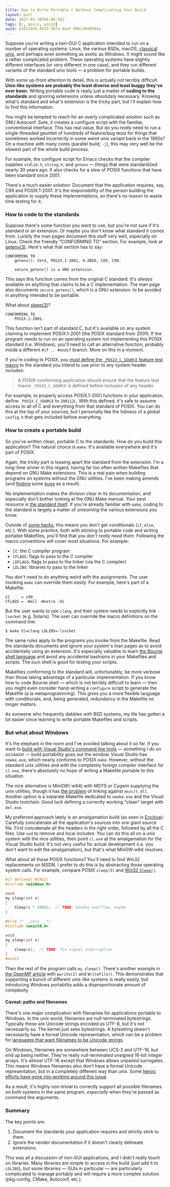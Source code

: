 ```yaml
---
title: How to Write Portable C Without Complicating Your Build
layout: post
date: 2017-03-30T04:06:58Z
tags: [c, posix, win32]
uuid: e1651834-8033-3bfa-6eaf-00bc38a0584a
---
```


Suppose you're writing a non-GUI C application intended to run on a
number of operating systems: Linux, the various BSDs, macOS, [classical
unix][illumos], and perhaps even something as exotic as Windows. It might
sound like a rather complicated problem. These operating systems have
slightly different interfaces (or *very* different in one case), and they
run different variants of the standard unix tools — a problem for
portable builds.

With some up-front attention to detail, this is actually not terribly
difficult. **Unix-like systems are probably the least diverse and least
buggy they've ever been.** Writing portable code is really just a matter
of **coding to the standards** and ignoring extensions unless
*absolutely* necessary. Knowing what's standard and what's extension is
the tricky part, but I'll explain how to find this information.

You might be tempted to reach for an overly complicated solution such as
GNU Autoconf. Sure, it creates a configure script with the familiar,
conventional interface. This has real value. But do you *really* need to
run a single-threaded gauntlet of hundreds of feature/bug tests for
things that sometimes worked incorrectly in some weird unix variant back
in the 1990s? On a machine with many cores (parallel build, `-j`), this
may very well be the slowest part of the whole build process.

For example, the configure script for Emacs checks that the compiler
supplies `stdlib.h`, `string.h`, and `getenv` — things that were
standardized nearly 30 years ago. It also checks for a slew of POSIX
functions that have been standard since 2001.

There's a much easier solution: Document that the application requires,
say, C99 and POSIX.1-2001. It's the responsibility of the person
building the application to supply these implementations, so there's no
reason to waste time testing for it.

### How to code to the standards

Suppose there's some function you want to use, but you're not sure if
it's standard or an extension. Or maybe you don't know what standard it
comes from. Luckily the man pages document this stuff very well,
especially on Linux. Check the friendly "CONFORMING TO" section. For
example, look at [getenv(3)][getenv]. Here's what that section has to
say:

    CONFORMING TO
        getenv(): SVr4, POSIX.1-2001, 4.3BSD, C89, C99.

        secure_getenv() is a GNU extension.

This says this function comes from the original C standard. It's *always*
available on anything that claims to be a C implementation. The man page
also documents `secure_getenv()`, which is a GNU extension: to be avoided
in anything intended to be portable.

What about [sleep(3)][sleep]?

    CONFORMING TO
        POSIX.1-2001.

This function isn't part of standard C, but it's available on any system
claiming to implement POSIX.1-2001 (the POSIX standard from 2001). If the
program needs to run on an operating system not implementing this POSIX
standard (i.e. Windows), you'll need to call an alternative function,
probably inside a different `#if .. #endif` branch. More on this in a
moment.

If you're coding to POSIX, you [*must* define the `_POSIX_C_SOURCE`
feature test macro][source] to the standard you intend to use prior to
any system header includes:

> A POSIX-conforming application should ensure that the feature test
> macro `_POSIX_C_SOURCE` is defined before inclusion of any header.

For example, to properly access POSIX.1-2001 functions in your
application, define `_POSIX_C_SOURCE` to `200112L`. With this defined,
it's safe to assume access to all of C and everything from that standard
of POSIX. You can do this at the top of your sources, but I personally
like the tidiness of a global `config.h` that gets included before
everything.

### How to create a portable build

So you've written clean, portable C to the standards. How do you build
this application? The natural choice is `make`. It's available
everywhere and it's part of POSIX.

Again, the tricky part is teasing apart the standard from the extension.
I'm a long-time sinner in this regard, having far too often written
Makefiles that depend on GNU Make extensions. This is a real pain when
building programs on systems without the GNU utilities. I've been making
amends (and [finding][bug1] some [bugs][bug2] as a result).

No implementation makes the division clear in its documentation, and
especially don't bother looking at the GNU Make manual. Your best
resource is [the standard itself][make]. If you're already familiar with
`make`, coding to the standard is largely a matter of *unlearning* the
various extensions you know.

Outside of [some hacks][turing], this means you don't get conditionals
(`if`, `else`, etc.). With some practice, both with sticking to portable
code and writing portable Makefiles, you'll find that you *don't really
need them*. Following the macro conventions will cover most situations.
For example:

* `CC`: the C compiler program
* `CFLAGS`: flags to pass to the C compiler
* `LDFLAGS`: flags to pass to the linker (via the C compiler)
* `LDLIBS`: libraries to pass to the linker

You don't need to do anything weird with the assignments. The user
invoking `make` can override them easily. For example, here's part of a
Makefile:

    CC     = c99
    CFLAGS = -Wall -Wextra -Os

But the user wants to use `clang`, and their system needs to explicitly
link `-lsocket` (e.g. Solaris). The user can override the macro
definitions on the command line:

    $ make CC=clang LDLIBS=-lsocket

The same rules apply to the programs you invoke from the Makefile. Read
the standards documents and ignore your system's man pages as to avoid
accidentally using an extension. It's especially valuable to learn [the
Bourne shell language][shell] and avoid any accidental bashisms in your
Makefiles and scripts. The `dash` shell is good for testing your scripts.

Makefiles conforming to the standard will, unfortunately, be more verbose
than those taking advantage of a particular implementation. If you know
how to code Bourne shell — which is not terribly difficult to learn —
then you might even consider hand-writing a `configure` script to
generate the Makefile (a la metaprogramming). This gives you a more
flexible language with conditionals, and, being generated, redundancy in
the Makefile no longer matters.

As someone who frequently dabbles with BSD systems, my life has gotten a
lot easier since learning to write portable Makefiles and scripts.

### But what about Windows

It's the elephant in the room and I've avoided talking about it so far.
If you want to [build with Visual Studio's command line tools][vs] —
something I do on occasion — build portability goes out the window.
Visual Studio has `nmake.exe`, which nearly conforms to POSIX `make`.
However, without the standard unix utilities and with the completely
foreign compiler interface for `cl.exe`, there's absolutely no hope of
writing a Makefile portable to this situation.

The nice alternative is MinGW(-w64) with MSYS or Cygwin supplying the
unix utilities, though it has [the problem][ms] of linking against
`msvcrt.dll`. Another option is a separate Makefile dedicated to
`nmake.exe` and the Visual Studio toolchain. Good luck defining a
correctly working "clean" target with `del.exe`.

My preferred approach lately is an amalgamation build (as seen in
[Enchive][enchive]): Carefully concatenate all the application's sources
into one giant source file. First concatenate all the headers in the
right order, followed by all the C files. Use `sed` to remove and local
includes. You can do this all on a unix system with the nice utilities,
then point `cl.exe` at the amalgamation for the Visual Studio build.
It's not very useful for actual development (i.e. you don't want to edit
the amalgamation), but that's what MinGW-w64 resolves.

What about all those POSIX functions? You'll need to find Win32
replacements on MSDN. I prefer to do this is by abstracting those
operating system calls. For example, compare POSIX `sleep(3)` and [Win32
`Sleep()`][msdn].

~~~c
#if defined(_WIN32)
#include <windows.h>

void
my_sleep(int s)
{
    Sleep(s * 1000);  // TODO: handle overflow, maybe
}

#else /* __unix__ */
#include <unistd.h>

void
my_sleep(int s)
{
    sleep(s);  // TODO: fix signal interruption
}
#endif
~~~

Then the rest of the program calls `my_sleep()`. There's another example
in [the OpenMP article][openmp] with `pwrite(2)` and `WriteFile()`. This
demonstrates that supporting a bunch of different unix-like systems is
really easily, but introducing Windows portability adds a
disproportionate amount of complexity.

#### Caveat: paths and filenames

There's one major complication with filenames for applications portable
to Windows. In the unix world, filenames are null-terminated bytestrings.
Typically these are Unicode strings encoded as UTF-8, but it's not
necessarily so. The kernel just sees bytestrings. A bytestring doesn't
necessarily have a formal Unicode representation, which can be a problem
for [languages that want filenames to be Unicode strings][pep].

On Windows, filenames are somewhere between UCS-2 and UTF-16, but end up
being neither. They're really null-terminated unsigned 16-bit integer
arrays. It's *almost* UTF-16 except that Windows allows unpaired
surrogates. This means Windows filenames *also* don't have a formal
Unicode representation, but in a completely different way than unix. Some
[heroic efforts have gone into working around this issue][wtf].

As a result, it's highly non-trivial to correctly support all possible
filenames on both systems in the same program, *especially* when they're
passed as command line arguments.

### Summary

The key points are:

1. Document the standards your application requires and strictly stick
   to them.
2. Ignore the vendor documentation if it doesn't clearly delineate
   extensions.

This was all a discussion of non-GUI applications, and I didn't really
touch on libraries. Many libraries are simple to access in the build
(just add it to `LDLIBS`), but some libraries — GUIs in particular — are
particularly complicated to manage portably and will require a more
complex solution (pkg-config, CMake, Autoconf, etc.).


[openmp]: /blog/2017/03/01/
[msdn]: https://msdn.microsoft.com/en-us/library/windows/desktop/ms686298(v=vs.85).aspx
[enchive]: https://github.com/skeeto/enchive
[ms]: https://blogs.msdn.microsoft.com/oldnewthing/20140411-00/?p=1273
[vs]: /blog/2016/06/13/
[shell]: http://pubs.opengroup.org/onlinepubs/009695399/utilities/xcu_chap02.html
[turing]: /blog/2016/04/30/
[make]: http://pubs.opengroup.org/onlinepubs/009695399/utilities/make.html
[source]: http://pubs.opengroup.org/onlinepubs/007904975/functions/xsh_chap02_02.html
[sleep]: https://manpages.debian.org/jessie/manpages-dev/sleep.3.en.html
[getenv]: https://manpages.debian.org/jessie/manpages-dev/getenv.3.en.html
[illumos]: https://en.wikipedia.org/wiki/Illumos
[bug1]: https://marc.info/?l=openbsd-bugs&m=148815538325392&w=2
[bug2]: https://marc.info/?l=openbsd-bugs&m=148734102504016&w=2
[pep]: https://www.python.org/dev/peps/pep-0383/
[wtf]: https://simonsapin.github.io/wtf-8/
